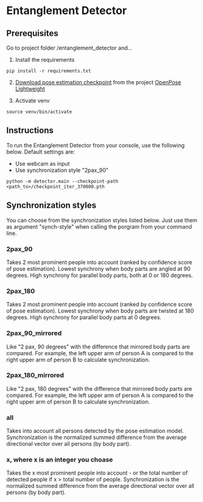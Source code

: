 # Entanglement Detector

## Prerequisites
Go to project folder /entanglement_detector and...
1. Install the requirements 
~~~
pip install -r requirements.txt
~~~
2. [Download pose estimation checkpoint](https://download.01.org/opencv/openvino_training_extensions/models/human_pose_estimation/checkpoint_iter_370000.pth) from the project [OpenPose Lightweight](https://github.com/Daniil-Osokin/lightweight-human-pose-estimation.pytorch)

3. Activate venv 
~~~
source venv/bin/activate
~~~

## Instructions 
To run the Entanglement Detector from your console, use the following below.
Default settings are:
- Use webcam as input
- Use synchronization style "2pax_90"
~~~
python -m detector.main --checkpoint-path <path_to>/checkpoint_iter_370000.pth
~~~

## Synchronization styles
You can choose from the synchronization styles listed below. Just use them as argument "synch-style" when calling the porgram from your command line.

### 2pax_90
Takes 2 most prominent people into account (ranked by confidence score of pose estimation). Lowest synchrony when body parts are angled at 90 degrees. High synchrony for parallel body parts, both at 0 or 180 degrees. 

### 2pax_180
Takes 2 most prominent people into account (ranked by confidence score of pose estimation). Lowest synchrony when body parts are twisted at 180 degrees. High synchrony for parallel body parts at 0 degrees. 

### 2pax_90_mirrored
Like "2 pax, 90 degrees" with the difference that mirrored body parts are compared. For example, the left upper arm of person A is compared to the right upper arm of person B to calculate synchronization.

### 2pax_180_mirrored
Like "2 pax, 180 degrees" with the difference that mirrored body parts are compared. For example, the left upper arm of person A is compared to the right upper arm of person B to calculate synchronization.

### all
Takes into account all persons detected by the pose estimation model. Synchronization is the normalized summed difference from the average directional vector over all persons (by body part).

### x, where x is an integer you choase
Takes the x most prominent people into account - or the total number of detected people if x > total number of people. Synchronization is the normalized summed difference from the average directional vector over all persons (by body part).
